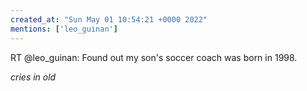 ```yaml
---
created_at: "Sun May 01 10:54:21 +0000 2022"
mentions: ['leo_guinan']
---
```


RT @leo_guinan: Found out my son's soccer coach was born in 1998.

*cries in old*